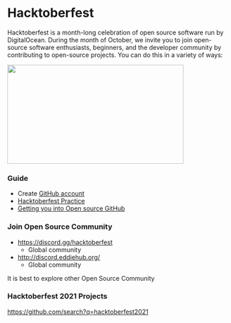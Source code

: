 # Hacktoberfest

Hacktoberfest is a month-long celebration of open source software run by DigitalOcean. During the month of October, we invite you to join open-source software enthusiasts, beginners, and the developer community by contributing to open-source projects. You can do this in a variety of ways:
<p><a href="https://hacktoberfest.digitalocean.com?wvideo=amutdkejlv"><img src="https://embedwistia-a.akamaihd.net/deliveries/215b02624cf322bc1be8efd3317b5dce.jpg?image_play_button_size=2x&amp;image_crop_resized=960x540&amp;image_play_button=1&amp;image_play_button_color=1e71e7e0" width="400" height="225" style="width: 400px; height: 225px;"></a></p><p><a href="https://hacktoberfest.digitalocean.com?wvideo=amutdkejlv"></a></p>

### Guide
- Create [GitHub account](http://github.com/)
- [Hacktoberfest Practice](https://github.com/EddieHubCommunity/hacktoberfest-practice)
- [Getting you into Open source GitHub](https://www.youtube.com/watch?v=amz-rJ28IOo)

### Join Open Source Community
- https://discord.gg/hacktoberfest
  - Global community
- http://discord.eddiehub.org/ 
  - Global community 

It is best to explore other Open Source Community

### Hacktoberfest 2021 Projects
https://github.com/search?q=hacktoberfest2021
